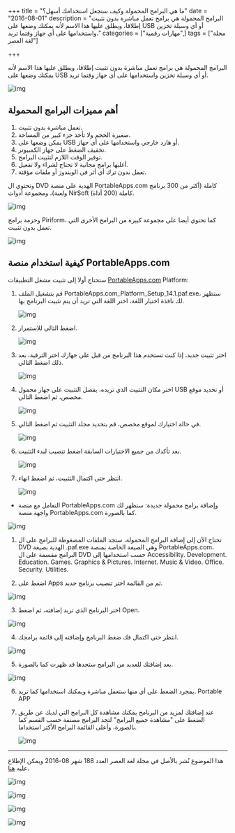 +++
title = "ما هي البرامج المحمولة وكيف ستجعل استخدامك أسهل؟"
date = "2016-08-01"
description = "البرامج المحمولة هي برامج تعمل مباشرة بدون تثبيت إطلاقا، ويطلق عليها هذا الاسم لأنه يمكنك وضعها على USB أو أي وسيلة تخزين واستخدامها على أي جهاز وقتما تريد."
categories = ["مهارات رقمية",]
tags = ["مجلة لغة العصر"]

+++

البرامج المحمولة هي برامج تعمل مباشرة بدون تثبيت إطلاقا، ويطلق عليها هذا الاسم لأنه يمكنك وضعها على USB أو أي وسيلة تخزين واستخدامها على أي جهاز وقتما تريد.

![img](thumbnail-apps.png)

## أهم مميزات البرامج المحمولة

1. تعمل مباشرة بدون تثبيت.
2. صغيرة الحجم ولا تأخذ جزء كبير من المساحة.
3. يمكن وضعها على USB أو هارد خارجي واستخدامها على أي جهاز.
4. تخفيف الضغط على جهاز الكمبيوتر.
5. توفير الوقت اللازم لتثبيت البرامج.
6. أغلبها برامج مجانية لا تحتاج لشراء ولا تفعيل.
7. تعمل بدون ترك أي أثر في الويندوز أو ملفات مؤقتة.



وتحتوي ال DVD الهدية على منصة PortableApps.com كاملة (أكثر من 300 برنامج ولعبة)، ومجموعة أدوات NirSoft كاملة (200 أداة).

![img](images/menu14.1.png)

 وحزمة برامج Piriform، كما تحتوي أيضا على مجموعة كبيرة من البرامج الأخرى التي تعمل بدون تثبيت.

![img](images/NirSoft.png)

## كيفية استخدام منصة PortableApps.com

ستحتاج أولا إلى تثبيت مشغل التطبيقات [PortableApps.com](https://PortableApps.com) Platform:

1. قم بتشغيل الملف PortableApps.com_Platform_Setup_14.1.paf.exe، ستظهر لك نافذة اختيار اللغة، اختر اللغة التي تريد أن يتم تثبيت البرنامج بها.

   ![img](images/1.png)

2. اضغط التالي للاستمرار.

    ![img](images/2.png)

3. اختر تثبيت جديد، إذا كنت تستخدم هذا البرنامج من قبل على جهازك اختر الترقية، بعد ذلك اضغط التالي.
   
    ![img](images/3.png)
    
4. اختر مكان التثبيت الذي تريده، يفضل التثبيت على جهاز محمول USB أو تحديد موقع مخصص، ثم اضغط التالي.

    ![img](images/4.png)

5. في حالة اختيارك لموقع مخصص، قم بتحديد مجلد التثبيت ثم اضغط التالي.

    ![img](images/5.png)

6. بعد تأكدك من جميع الاختيارات السابقة اضغط تنصيب لبدء التثبيت.

    ![img](images/6.png)

7. انتظر حتى اكتمال التثبيت، ثم اضغط انهاء.

    ![img](images/7.png)

- التعامل مع منصة PortableApps.com وإضافة برامج محمولة جديدة:
ستظهر لك واجهة منصة PortableApps.com كما بالصورة.

![img](images/8.png)

1. تحتاج الآن إلى إضافة البرامج المحمولة، ستجد الملفات المضغوطة للبرامج على ال DVD الهدية بصيغة .paf.exe وهى الصيغة الخاصة بمنصة PortableApps.com، البرامج مقسمة على ال DVD حسب استخدامها إلى Accessibility. Development. Education. Games. Graphics & Pictures. Internet. Music & Video. Office. Security. Utilities.

2. اضغط على Apps ثم من القائمة اختر تنصيب برنامج جديد.

  ![img](images/9.png)

3. اختر البرنامج الذي تريد إضافته، ثم اضغط Open.

  ![img](images/10.png)

4. انتظر حتى اكتمال فك ضغط البرنامج وإضافته إلى قائمة برامجك.

  ![img](images/11.png)

5. بعد إضافتك للعديد من البرامج ستجدها قد ظهرت كما بالصورة.

  ![img](images/12.png)

6. بمجرد الضغط على أي منها ستعمل مباشرة ويمكنك استخدامها كما تريد.
    Portable APP

7. عند إضافتك لمزيد من البرنامج يمكنك مشاهدة كل البرامج التي لديك عن طريق الضغط على "مشاهدة جميع البرامج" لتجد البرامج مصنفة حسب القسم كما بالصورة، وأعلى القائمة البرامج الأكثر استخداما.

   ![img](images/13.png)

---

هذا الموضوع نُشر باﻷصل في مجلة لغة العصر العدد 188 شهر 08-2016 ويمكن الإطلاع عليه [هنا](https://drive.google.com/file/d/1P2m107ySRrnYB1tKOfZf5wgPJ0tWsoRZ/view?usp=sharing).

![img](images/188-02.png)

![img](images/188-03.png)

![img](images/188-04.png)

![img](images/188-05.png)